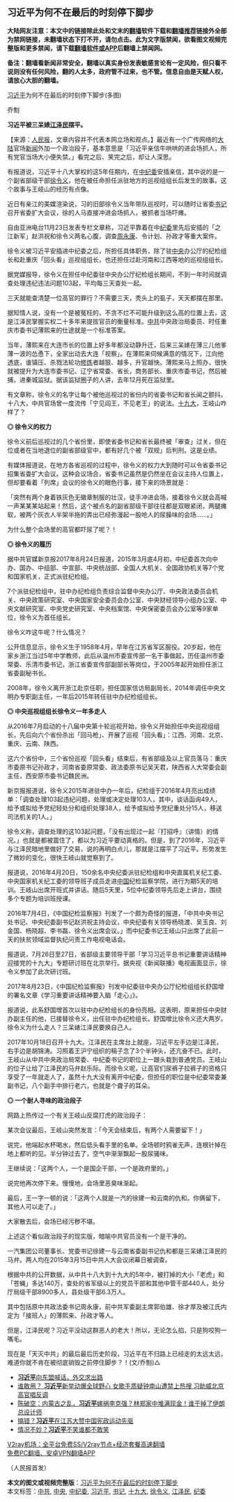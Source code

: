  <h2>习近平为何不在最后的时刻停下脚步</h2> <p class="notice"><b>大陆网友注意：本文中的链接除此处和文末的<a href="https://github.com/bannedbook/fanqiang" >翻墙</a>软件下载和<a href="https://github.com/killgcd/justmysocks/blob/master/README.md">翻墙推荐</a>链接外全部为禁网链接，未翻墙状态下打不开，请勿点击。此为文字版禁闻，欲看图文视频完整版和更多禁闻，请下载<a href="https://github.com/bannedbook/fanqiang">翻墙软件或APP</a>后翻墙上禁闻网。</p><p>备注：翻墙看新闻非常安全，翻墙以真实身份发表敏感言论有一定风险，但只看不说则没有任何风险，翻的人太多，政府管不过来，也不管。信息自由是天赋人权，请放心大胆的翻墙。</b></p>  <div class="entry"> <p><a href="https://www.bannedbook.org/bnews/tag/%e4%b9%a0%e8%bf%91%e5%b9%b3/" class="st_tag internal_tag" rel="tag" title="标签 习近平 下的日志">习近平</a>为何不在最后的时刻停下脚步(多图)</p> <p>	乔劁</p> <p><a target=_blank href=https://www.renminbao.com/rmb/article_images/2020/11/29/201129xiwang01.jpg></a></p> <p><b>习近平被三呆婊<a href="https://www.bannedbook.org/bnews/tag/%e6%b1%9f%e6%b3%bd%e6%b0%91/" class="st_tag internal_tag" rel="tag" title="标签 江泽民 下的日志">江泽民</a>摆平。</b></p> <p>【来源：<span class='wp_keywordlink_affiliate'><a href="https://renminbao.com/" title="人民报" target="_blank">人民报</a></span>，文章内容并不代表本网立场和观点。】最近有一个广传网络的<span class='wp_keywordlink_affiliate'><a href="https://www.bannedbook.org/" title="大陆" target="_blank">大陆</a></span>官场<span class='wp_keywordlink_affiliate'><a href="https://www.bannedbook.org/" title="新闻">新闻</a></span>外加一个政治段子，基本意思是「习近平亲信牛哄哄的进会场抓人，所有党官当场大小便失禁。」看完之后、笑完之后，却让人深思。 </p> <p>有报道说，习近平十八大掌权的这5年任期内，在<a href="https://www.bannedbook.org/bnews/tag/%e4%b8%ad%e7%ba%aa%e5%a7%94/" class="st_tag internal_tag" rel="tag" title="标签 中纪委 下的日志">中纪委</a>安插亲信，其中说的是一个副省部级干部<a href="https://www.bannedbook.org/bnews/tag/%E5%BE%90%E4%BB%A4%E4%B9%89/" class="st_tag internal_tag" rel="tag" title="标签 徐令义 下的日志">徐令义</a>，他在被任命担任派驻地方的巡视组组长后发生的故事。这个故事与王岐山的经历有点像。</p> <p>近日有亲江的美媒渲染说，习的旧部徐令义当年带队巡视时，可以随时让省委<a href="https://www.bannedbook.org/bnews/tag/%e4%b9%a6%e8%ae%b0/" class="st_tag internal_tag" rel="tag" title="标签 书记 下的日志">书记</a>召开省委扩大会议，徐的人马直接冲进会场抓人，被抓者当场吓瘫。</p> <p>自由亚洲电台11月23日发表专栏文章称，习近平靠着在中<a href="https://www.bannedbook.org/bnews/tag/%e7%ba%aa%e5%a7%94/" class="st_tag internal_tag" rel="tag" title="标签 纪委 下的日志">纪委</a>里先后安插的「之江新军」赵洪祝和徐令义两名心腹，调查<span class='wp_keywordlink'><a href="https://www.bannedbook.org/forum2/topic2891.html" title="《周永康其人》《周永康传》" target="_blank">周永康</a></span>、令计划、孙政才等重大案件。</p> <p>徐令义被习近平安插进中纪委之后，所担任具体职务，除了驻<a href="https://www.bannedbook.org/bnews/tag/%E4%B8%AD%E5%A4%AE/" class="st_tag internal_tag" rel="tag" title="标签 中央 下的日志">中央</a>办公厅的纪检组长和赴重庆「回头看」巡视组组长，也还担任过赴河南和江西等地的巡视组组长。</p> <p>据党媒报导，徐令义在担任中纪委驻中央办公厅纪检组长期间，不到一年时间就调查处理违纪违法问题103起，平均每三天查处一起。</p> <p>三天就能查清楚一位高官的罪行？不需要三天，秃头上的虱子，天天都摆在那里。</p> <p>据知情人说，没有一个是被冤枉的，不贪不烂不可能升级到这么高的位置上去，这是江泽民掌握实权二十多年来提拔官员的衡量标准。<a href="https://www.bannedbook.org/bnews/tag/%e4%b8%ad%e5%85%b1/" class="st_tag internal_tag" rel="tag" title="标签 中共 下的日志">中共</a>中央政治局委员、时任重庆市委书记薄熙来的仕途就是一个标准答案。</p>  <p>当年，薄熙来在大连市长的位置上好多年都没动静升迁，后来三呆婊在薄三儿他爹薄一波的怂恿下，全家出动去大连「视察」。在薄熙来伺候满意的情况下，江向他透底，谁镇压、杀戮法轮功<span class='wp_keywordlink'><a href="https://www.qi-gong.me/" title="气功修炼网" target="_blank">修炼</a></span>者越狠、越多，升官越快。薄熙来马上照办，很快就被提升为大连市委书记、辽宁省常委、省长，商务部长、重庆市委书记，然后被捕，进秦城监狱。据该监狱圈子的人讲，去年12月死在监狱里。</p> <p>有文章称，徐令义的名字让每个被他巡视过的省份内的省委书记和省长闻之颤抖。十八大，中共官场曾一度流传「宁见阎王，不见老王」的说法。<a href="https://www.bannedbook.org/bnews/tag/%e5%8d%81%e4%b9%9d%e5%a4%a7/" class="st_tag internal_tag" rel="tag" title="标签 十九大 下的日志">十九大</a>，王岐山咋样了？</p> <p><b>◎ 徐令义的权力</b></p> <p>徐令义前后巡视过的几个省份里，即使省委书记和省长最终被「审查」过关，但在位或者在当地退位的副省部级官中，都有好几个被「双规」后判刑。这是业绩。</p> <p>有媒体报道说，在地方各省巡视的过程中，徐令义的权力大到随时可以令省委书记招集省委扩大会议。这种会议场合，省委书记虽然是仍然坐在会议主持人位置上，但却要看着「列席」会议的徐令义的眼色行事，接下来的场景就是：</p> <p>「突然有两个身着铁灰色无徽章制服的壮汉，徒手冲进会场，接着徐令义就会高喊一声某某某站起来！然后，这个被点名的副省部级干部往往都是双眼紧闭，两腿瘫软，被两个灰衣人半架半拖的弄出已经弥漫起一股呛人的尿臊味的会场……。」</p> <p>为什么整个会场里的高官都吓尿了呢？！</p> <p><b>◎ 徐令义的履历</b></p> <p>据中共官媒新京报2017年8月24日报道，2015年3月底4月初，中纪委首次向中办、国办、中组部、中宣部、中央统战部、全国人大机关、全国政协机关等7个党和国家机关，正式派驻纪检组。</p> <p>7个派驻纪检组中，驻中办纪检组负责综合监督中央办公厅、中央政法委员会机关、中央政策研究室、中央国家安全委员会办公室、中央财经领导小组办公室、中央文献研究室、中央党史研究室、中央档案馆、中央保密委员会办公室等9家单位，徐令义为首任组长。</p> <p>徐令义咋这牛呢？什么情况？</p> <p>公开信息显示，徐令义生于1958年4月，早年在江苏省军区服役。20岁起，他在家乡浙江当过5年中学教师，此后从温州市委宣传部一名干事做起，历任温州市委常委、乐清市委书记，浙江省委宣传部副部长等岗位，于2005年起开始担任浙江省委副秘书长。</p>  <p>2008年，徐令义离开浙江赴京任职，担任国家信访局副局长，2014年调任中央文明办专职副主任，一年后2015年转任驻中办纪检组组长。</p> <p><b>◎ 中央巡视组组长徐令义一年多走人</b></p> <p>从2016年7月启动的十八届中央第十轮巡视开始，徐令义开始担任中央巡视组组长，先后向六个省份杀出「回马枪」、开展了巡视「回头看」：江西、河南、北京、重庆、云南、陕西。</p> <p>这六个省份中，三个省份巡视「回头看」结束后，有省部级及以上官员落马：重庆市委原书记孙政才，河南省委原常委、政法委原书记吴天君，陕西省人大常委会副主任，西安原市委书记魏民洲。</p> <p>新京报报道说，徐令义2015年进驻中办一年后，纪检组于2016年4月亮出成绩单：「调查处理103起违纪问题，处理或决定处理103人，其中，谈话函询49人，给予或拟给予党纪轻处分和组织处理38人，给予或拟给予党纪重处分15人，移送司法机关的1人。」</p> <p>徐令义称，调查处理的这103起问题，「没有出现过一起『打招呼』（讲情）的情况。」也就是都被震住了，都以为习近平要动真格的。但是，到了2016年，习近平与江泽民暗地里做好了交易，说的再明白点儿，那就是江摆平了习近平。形势发生了微妙的变化，很快王岐山就觉察到了。</p> <p>报道说，2016年4月20日，150余名中央纪委派驻纪检组和中央直属机关纪工委、中央国家机关纪工委的领导班子成员走进<span class='wp_keywordlink_affiliate'><a href="https://www.bannedbook.org/" title="中国" target="_blank">中国</a></span>纪检监察学院，进行为期5天的培训。王岐山出席开班式并讲话。随后5天里，5位中纪委领导先后走上讲台，围绕多个专题为培训班授课。</p> <p>2016年7月4日，《中国纪检监察报》刊发了一个颇为奇怪的报道，「中共中央书记处书记、中央纪委副书记赵洪祝主持会议，中央纪委有关领导杨晓渡、吴玉良、刘金国、杨晓超、李书磊、徐令义出席会议。」而中纪委书记王岐山只出席了此前一天的扶贫领域监督执纪问责工作电视电话会。</p> <p>报道说，7月26日至27日，省部级主要领导干部「学习习近平总书记重要讲话精神 迎接党的十九大」专题研讨班在北京举行。据央视《新闻联播》电视画面显示，徐令义参加了此次研讨班。</p> <p>2017年8月23日，《中国纪检监察报》刊发中纪委驻中央办公厅纪检组组长舒国增的署名文章《学习重要讲话精神要入脑「走心」》。</p> <p>报道说，此系舒国增首次以驻中办纪检组长的身份亮相。这表明，原来担任中央财办副主任的他，已接替徐令义，出任驻中办纪检组长。舒国增比徐令义还大两岁。徐令义为什么走人？三呆婊江泽民要换自己人。</p> <p>2017年10月18日召开十九大。江泽民在主席台上就座，习近平左手边是江泽民，右手边是胡锦涛。习照着王沪宁组织的稿子念了3个半钟头，还亢奋不已。此时，王岐山从中共中央政治局常委、中纪委书记的职位上一跟头栽到普通党员。王岐山的位子让给了江泽民的马弁赵乐际。而徐令义呢，让高官们尿裤子拉裤子的资格只享受了一年就走人了，虽然十九大没有离开中纪委，但担任的职位是中纪委常委兼副书记，八个副手中排行老六，也就是个聋子的耳朵。</p>  <p><b>◎ 一个耐人寻味的政治段子</b></p> <p>网路上热传过一个有关王岐山反腐打虎的政治段子：</p> <p>某次会议最后，王岐山突然发言：「今天会结束后，有两个人需要留下！」</p> <p>说完，他端起水杯喝水，然后低头看手里的名单。全场顿时鸦雀无声，连根针掉在地上都听的见。半分钟过去了，空气中渐渐飘起一股尿骚味。</p> <p>王继续说：「这两个人，一个是国企干部，一个是政府里的。」</p> <p>说完他再次停下来。慢慢地，会场里恶臭味渐起。</p> <p>最后，王一字一顿的说：「这两个人就是一汽的徐建一和云南的仇和。你俩留下，其他人可以走了。」</p> <p>大家散去后，会场已经污秽不堪。</p> <p>上述这个看似政治段子的现实版，暗喻中共官员没有一个是干净的。</p> <p>一汽集团公司董事长、党委书记徐建一与云南省委副书记仇和都是三呆婊江泽民的马弁。两人均在2015年3月15日中共人大会议闭幕日被调查。</p> <p>根据中共的公开数据，从中共十八大到十九大的5年中，被打掉的大小「老虎」和「苍蝇」多达140万，查处的省军级以上的党员干部和其他中管干部440人，处分厅局级干部8900多人，县处级干部6.3万人。</p> <p>其中包括原中共政法委书记周永康，前中共军委副主席郭伯雄、徐才厚及被江氏内定为「接班人」的薄熙来、孙政才等人。</p>  <p>但是，江泽民呢？习近平没动这群恶人的老大！所以，无论怎么掐，只是狗咬狗一嘴毛。</p> <p>现在是「天灭中共」的最后最后历史阶段，习近平在不归路上已经走的太远太远，难道你就不肯在被彻底销毁之前停住脚步？！(文/乔劁)△</p> <ul class='op-related-articles' title='相关阅读'> <li><a href='https://www.bannedbook.org/bnews/ssgc/20201129/1439196.html' target='_blank'><b>习近平</b>向东盟喊话，外交求出路</a></li> <li><a href='https://www.bannedbook.org/bnews/cnnews/20201129/1439169.html' target='_blank'>谁敢用？ <b>习近平</b>新举动爆全球野心 女歌手质疑钟南山遭禁上热搜 习助威北京高官唱反调</a></li> <li><a href='https://www.bannedbook.org/bnews/cbnews/20201129/1439168.html' target='_blank'>陈破空：内蒙古之乱，<b>习近平</b>嫁祸李克强？林郑家中堆满现金！谁干掉了伊朗总设计师</a></li> <li><a href='https://www.bannedbook.org/bnews/comments/20201129/1439138.html' target='_blank'>搞错？<b>习近平</b>在江苏大赞中国宪政运动先驱</a></li> <li><a href='https://www.bannedbook.org/bnews/cbnews/20201129/1438997.html' target='_blank'>情况不妙？<b>习近平</b>不笑谁都不敢笑</a></li> </ul> <p class="texttj"> <a href="https://github.com/bannedbook/fanqiang/wiki/V2ray%E6%9C%BA%E5%9C%BA" target="_blank">V2ray机场：全平台免费SS/V2ray节点+经济套餐高速翻墙</a><br/> <a href="https://github.com/bannedbook/fanqiang/wiki/%E7%A6%81%E9%97%BB%E7%BD%91%E5%AE%89%E5%8D%93%E7%BF%BB%E5%A2%99%E6%96%B0%E9%97%BBAPP" target="_blank">免费PC翻墙、安卓VPN翻墙APP</a></p><p>（人民报首发）</p><a name='sharetosocial'></a>       <div><b>本文的图文或视频完整版</b>：<a href='https://www.bannedbook.org/bnews/ccpdope/20201130/1439319.html'>习近平为何不在最后的时刻停下脚步</a></div>  </div><!--END ENTRY--> <div class="postfooter"> <div>本文标签：<a href="https://www.bannedbook.org/bnews/tag/%e4%b8%ad%e5%85%b1/" rel="tag">中共</a>, <a href="https://www.bannedbook.org/bnews/tag/%E4%B8%AD%E5%A4%AE/" rel="tag">中央</a>, <a href="https://www.bannedbook.org/bnews/tag/%e4%b8%ad%e7%ba%aa%e5%a7%94/" rel="tag">中纪委</a>, <a href="https://www.bannedbook.org/bnews/tag/%e4%b9%a0%e8%bf%91%e5%b9%b3/" rel="tag">习近平</a>, <a href="https://www.bannedbook.org/bnews/tag/%e4%b9%a6%e8%ae%b0/" rel="tag">书记</a>, <a href="https://www.bannedbook.org/bnews/tag/%e5%8d%81%e4%b9%9d%e5%a4%a7/" rel="tag">十九大</a>, <a href="https://www.bannedbook.org/bnews/tag/%E5%BE%90%E4%BB%A4%E4%B9%89/" rel="tag">徐令义</a>, <a href="https://www.bannedbook.org/bnews/tag/%e6%b1%9f%e6%b3%bd%e6%b0%91/" rel="tag">江泽民</a>, <a href="https://www.bannedbook.org/bnews/tag/%e7%ba%aa%e5%a7%94/" rel="tag">纪委</a></div>  </div><!--END POSTFOOTER--> 